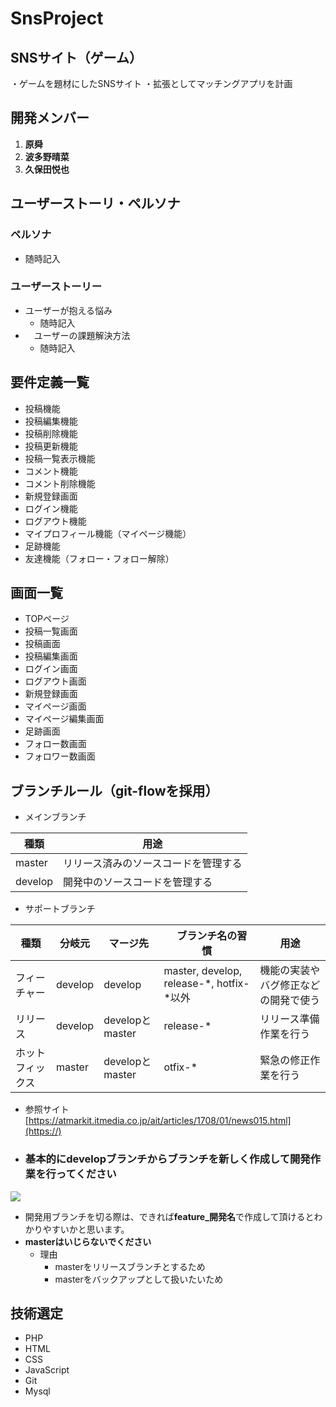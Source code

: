 # SnsProject
## SNSサイト（ゲーム）
・ゲームを題材にしたSNSサイト
・拡張としてマッチングアプリを計画

## 開発メンバー
1. **原舜**
2. **波多野晴菜**
3. **久保田悦也**

## ユーザーストーリ・ペルソナ
### ペルソナ
-  随時記入
### ユーザーストーリー
- ユーザーが抱える悩み
   -  随時記入
- 　ユーザーの課題解決方法
   -  随時記入

## 要件定義一覧
- 投稿機能
- 投稿編集機能
- 投稿削除機能
- 投稿更新機能
- 投稿一覧表示機能
- コメント機能
- コメント削除機能
- 新規登録画面
- ログイン機能
- ログアウト機能
- マイプロフィール機能（マイページ機能）
- 足跡機能
- 友達機能（フォロー・フォロー解除）

## 画面一覧
- TOPページ
- 投稿一覧画面
- 投稿画面
- 投稿編集画面
- ログイン画面
- ログアウト画面
- 新規登録画面
- マイページ画面
- マイページ編集画面
- 足跡画面
- フォロー数画面
- フォロワー数画面

## ブランチルール（git-flowを採用）
- メインブランチ

| 種類 | 用途 |
| -------- | -------- |
| master    | リリース済みのソースコードを管理する|
| develop   | 開発中のソースコードを管理する|

- サポートブランチ


| 種類 | 分岐元 | マージ先 |　ブランチ名の習慣 | 用途 |
| -------- | -------- | -------- | -------- | -------- |
| フィーチャー | develop| develop |master, develop, release-*, hotfix-*以外 |機能の実装やバグ修正などの開発で使う
| リリース | develop | developとmaster | release-* | リリース準備作業を行う |
| ホットフィックス | master | developとmaster | otfix-* | 緊急の修正作業を行う |

- 参照サイト
[https://atmarkit.itmedia.co.jp/ait/articles/1708/01/news015.html](https://)
- ### **基本的にdevelopブランチからブランチを新しく作成して開発作業を行ってください**
![](https://i.imgur.com/rwi6JEe.png)

* 開発用ブランチを切る際は、できれば**feature_開発名**で作成して頂けるとわかりやすいかと思います。
* **masterはいじらないでください**
    * 理由
        * masterをリリースブランチとするため
        * masterをバックアップとして扱いたいため

## 技術選定

* PHP
* HTML
* CSS
* JavaScript
* Git
* Mysql
